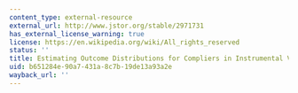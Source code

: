 ```yaml
---
content_type: external-resource
external_url: http://www.jstor.org/stable/2971731
has_external_license_warning: true
license: https://en.wikipedia.org/wiki/All_rights_reserved
status: ''
title: Estimating Outcome Distributions for Compliers in Instrumental Variable Models
uid: b651284e-90a7-431a-8c7b-19de13a93a2e
wayback_url: ''
---
```

